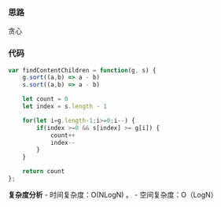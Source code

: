 ### 思路

贪心

### 代码

```js
var findContentChildren = function(g, s) {
    g.sort((a,b) => a - b)
    s.sort((a,b) => a - b)

    let count = 0
    let index = s.length - 1

    for(let i=g.length-1;i>=0;i--) {
        if(index >=0 && s[index] >= g[i]) {
            count++
            index--
        }
    }

    return count
};
```

**复杂度分析** - 时间复杂度：O(NLogN) 。 - 空间复杂度：O（LogN）
